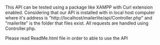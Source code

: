 This API can be tested using a package like XAMPP with Curl extension enabled.
Considering that our API is installed with in local host computer where it's address is
"http://localhost/mailerlite/api/Controller.php"
and
"mailerlite"
is the folder that files exist.
All requests are handled using Controller.php.

Please read ReadMe.html file in order to able to  use the API 


